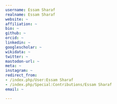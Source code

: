 ```yaml
---
username: Essam Sharaf
realname: Essam Sharaf
website: ~
affiliation: ~
bio: ~
github: ~
orcid: ~
linkedin: ~
googlescholar: ~
wikidata: ~
twitter: ~
mastodon-url: ~
meta: ~
instagram: ~
redirect_from:
- /index.php/User:Essam Sharaf
- /index.php/Special:Contributions/Essam Sharaf
email: ~

---
```

